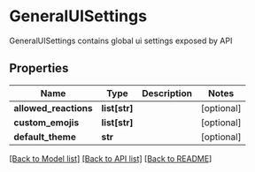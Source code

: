 # GeneralUISettings

GeneralUISettings contains global ui settings exposed by API

## Properties
Name | Type | Description | Notes
------------ | ------------- | ------------- | -------------
**allowed_reactions** | **list[str]** |  | [optional] 
**custom_emojis** | **list[str]** |  | [optional] 
**default_theme** | **str** |  | [optional] 

[[Back to Model list]](../README.md#documentation-for-models) [[Back to API list]](../README.md#documentation-for-api-endpoints) [[Back to README]](../README.md)


